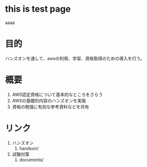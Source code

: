 # this is test page


aaaa




# 目的

ハンズオンを通して、awsの利用、学習、資格取得のための導入を行う。

# 概要

1. AWS認定資格について基本的なところをさらう
2. AWSの基礎的内容のハンズオンを実施
3. 資格の勉强に有効な参考資料などを共有



# リンク

1. ハンズオン
   1. handson/
2. 試験対策
   1. documents/

